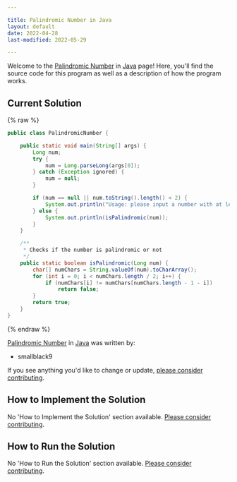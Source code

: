 ```yaml
---

title: Palindromic Number in Java
layout: default
date: 2022-04-28
last-modified: 2022-05-29

---
```


Welcome to the [Palindromic Number](https://sampleprograms.io/projects/palindromic-number) in [Java](https://sampleprograms.io/languages/java) page! Here, you'll find the source code for this program as well as a description of how the program works.

## Current Solution

{% raw %}

```java
public class PalindromicNumber {

    public static void main(String[] args) {
        Long num;
        try {
            num = Long.parseLong(args[0]);
        } catch (Exception ignored) {
            num = null;
        }

        if (num == null || num.toString().length() < 2) {
            System.out.println("Usage: please input a number with at least two digits");
        } else {
            System.out.println(isPalindromic(num));
        }
    }

    /**
     * Checks if the number is palindromic or not
     */
    public static boolean isPalindromic(Long num) {
        char[] numChars = String.valueOf(num).toCharArray();
        for (int i = 0; i < numChars.length / 2; i++) {
            if (numChars[i] != numChars[numChars.length - 1 - i])
                return false;
        }
        return true;
    }
}
```

{% endraw %}

[Palindromic Number](https://sampleprograms.io/projects/palindromic-number) in [Java](https://sampleprograms.io/languages/java) was written by:

- smallblack9

If you see anything you'd like to change or update, [please consider contributing](https://github.com/TheRenegadeCoder/sample-programs).

## How to Implement the Solution

No 'How to Implement the Solution' section available. [Please consider contributing](https://github.com/TheRenegadeCoder/sample-programs-website).

## How to Run the Solution

No 'How to Run the Solution' section available. [Please consider contributing](https://github.com/TheRenegadeCoder/sample-programs-website).